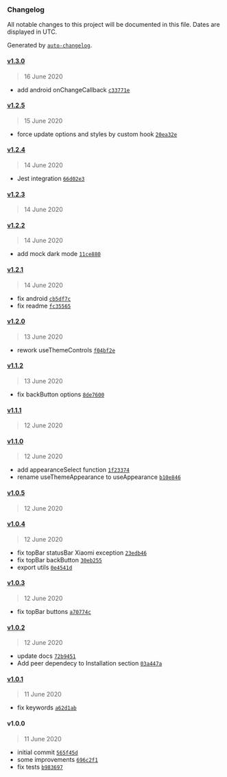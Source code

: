 ### Changelog

All notable changes to this project will be documented in this file. Dates are displayed in UTC.

Generated by [`auto-changelog`](https://github.com/CookPete/auto-changelog).

#### [v1.3.0](https://github.com/busfor/react-native-navigation-appearance/compare/v1.2.5...v1.3.0)

> 16 June 2020

- add android onChangeCallback [`c33771e`](https://github.com/busfor/react-native-navigation-appearance/commit/c33771e4bff0864e5b78407ba0da6c883466dcad)

#### [v1.2.5](https://github.com/busfor/react-native-navigation-appearance/compare/v1.2.4...v1.2.5)

> 15 June 2020

- force update options and styles by custom hook [`20ea32e`](https://github.com/busfor/react-native-navigation-appearance/commit/20ea32ec8d09d97157489cc5b4fcdc474a4222c1)

#### [v1.2.4](https://github.com/busfor/react-native-navigation-appearance/compare/v1.2.3...v1.2.4)

> 14 June 2020

- Jest integration [`66d02e3`](https://github.com/busfor/react-native-navigation-appearance/commit/66d02e3b297102798c120b4a44e5f7306c91e86b)

#### [v1.2.3](https://github.com/busfor/react-native-navigation-appearance/compare/v1.2.2...v1.2.3)

> 14 June 2020

#### [v1.2.2](https://github.com/busfor/react-native-navigation-appearance/compare/v1.2.1...v1.2.2)

> 14 June 2020

- add mock dark mode [`11ce880`](https://github.com/busfor/react-native-navigation-appearance/commit/11ce880600a461f72fbd936db84ac4db6f3625d0)

#### [v1.2.1](https://github.com/busfor/react-native-navigation-appearance/compare/v1.2.0...v1.2.1)

> 14 June 2020

- fix android [`cb5df7c`](https://github.com/busfor/react-native-navigation-appearance/commit/cb5df7c2781cbc29cc9bec5dcd546875db5732bd)
- fix readme [`fc35565`](https://github.com/busfor/react-native-navigation-appearance/commit/fc355654c95f7a30a9fc6f04f283d5feb591c767)

#### [v1.2.0](https://github.com/busfor/react-native-navigation-appearance/compare/v1.1.2...v1.2.0)

> 13 June 2020

- rework useThemeControls [`f04bf2e`](https://github.com/busfor/react-native-navigation-appearance/commit/f04bf2ef6cfc7bebbfa07bb21ca899eaa92af89f)

#### [v1.1.2](https://github.com/busfor/react-native-navigation-appearance/compare/v1.1.1...v1.1.2)

> 13 June 2020

- fix backButton options [`8de7600`](https://github.com/busfor/react-native-navigation-appearance/commit/8de760082950f9d445e6c84c7e7e71fdf7b53f60)

#### [v1.1.1](https://github.com/busfor/react-native-navigation-appearance/compare/v1.1.0...v1.1.1)

> 12 June 2020

#### [v1.1.0](https://github.com/busfor/react-native-navigation-appearance/compare/v1.0.5...v1.1.0)

> 12 June 2020

- add appearanceSelect function [`1f23374`](https://github.com/busfor/react-native-navigation-appearance/commit/1f23374d5397457a56df01b3a149d90150d51579)
- rename useThemeAppearance to useAppearance [`b10e846`](https://github.com/busfor/react-native-navigation-appearance/commit/b10e8469ef7a5b585f4cc8eca2fb0b3ba8336284)

#### [v1.0.5](https://github.com/busfor/react-native-navigation-appearance/compare/v1.0.4...v1.0.5)

> 12 June 2020

#### [v1.0.4](https://github.com/busfor/react-native-navigation-appearance/compare/v1.0.3...v1.0.4)

> 12 June 2020

- fix topBar statusBar Xiaomi exception [`23edb46`](https://github.com/busfor/react-native-navigation-appearance/commit/23edb46915fa14ce1b9ccc1686a73963f1bf2515)
- fix topBar backButton [`30eb255`](https://github.com/busfor/react-native-navigation-appearance/commit/30eb255d772cae693124a8bf38024dd046d25c1e)
- export utils [`0e4541d`](https://github.com/busfor/react-native-navigation-appearance/commit/0e4541d120f184d078342e5e238a9443f93b0da8)

#### [v1.0.3](https://github.com/busfor/react-native-navigation-appearance/compare/v1.0.2...v1.0.3)

> 12 June 2020

- fix topBar buttons [`a70774c`](https://github.com/busfor/react-native-navigation-appearance/commit/a70774cc45f8e597cd3540e2de0ba07bb78f3615)

#### [v1.0.2](https://github.com/busfor/react-native-navigation-appearance/compare/v1.0.1...v1.0.2)

> 12 June 2020

- update docs [`72b9451`](https://github.com/busfor/react-native-navigation-appearance/commit/72b9451ebe27f15592dc89662c2287ce768f8c2f)
- Add peer dependecy to Installation section [`03a447a`](https://github.com/busfor/react-native-navigation-appearance/commit/03a447a9e0a8c2e71bab9a6ac1aa01f6e75cf375)

#### [v1.0.1](https://github.com/busfor/react-native-navigation-appearance/compare/v1.0.0...v1.0.1)

> 11 June 2020

- fix keywords [`a62d1ab`](https://github.com/busfor/react-native-navigation-appearance/commit/a62d1abd1a5c6010203cdaa7e385127bbecced68)

#### v1.0.0

> 11 June 2020

- initial commit [`565f45d`](https://github.com/busfor/react-native-navigation-appearance/commit/565f45d665e596b8a281509cbd019f447ec86976)
- some improvements [`696c2f1`](https://github.com/busfor/react-native-navigation-appearance/commit/696c2f153a5ccced820ac209408a88094a359795)
- fix tests [`b983697`](https://github.com/busfor/react-native-navigation-appearance/commit/b9836974439fcd23ea5ffc2aa8019ac41dcdac9c)
